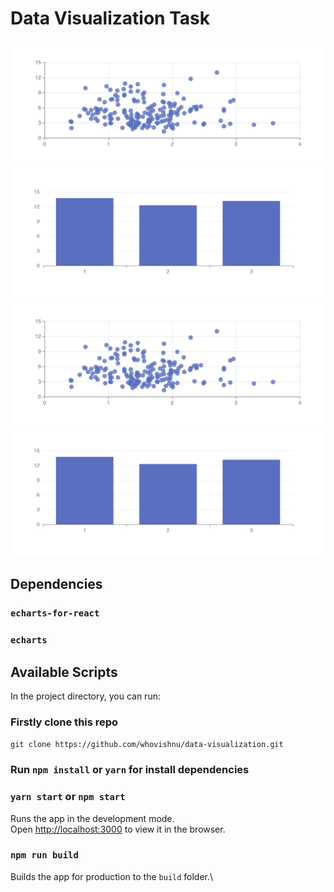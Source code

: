 # Data Visualization Task

![Scatter Chart](./scatter.png)
![Bar Chart](./chart.png)
![Scatter Chart](https://github.com/whovishnu/data-visualization/blob/main/scatter.png)
![Bar Chart](https://github.com/whovishnu/data-visualization/blob/main/chart.png)

## Dependencies

### `echarts-for-react`
### `echarts`

## Available Scripts

In the project directory, you can run:

### Firstly clone this repo 

`git clone https://github.com/whovishnu/data-visualization.git`

### Run `npm install` or `yarn` for install dependencies

### `yarn start`  or  `npm start`

Runs the app in the development mode.\
Open [http://localhost:3000](http://localhost:3000) to view it in the browser.

### `npm run build`

Builds the app for production to the `build` folder.\

